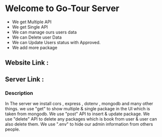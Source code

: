# Welcome to Go-Tour Server

- We get Multiple API
- We get Single API
- We can manage ours users data
- We can Delete user Data
- We can Update Users status with Approved.
- We add more package

## Website Link :

## Server Link :

### Description

In The server we install cors , express , dotenv , mongodb and many other things. we use "get" to show multiple & single package in the UI which is taken from mongodb. We use "post" API to insert & update package. We use "delete" API to delete any packages which is book from user & user can also delete them. We use ".env" to hide our admin information from others people.
